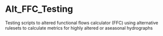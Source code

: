 # Alt_FFC_Testing
Testing scripts to altered functional flows calculator (FFC) using alternative rulesets to calculate metrics for highly altered or aseasonal hydrographs
